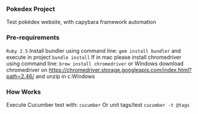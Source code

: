 ### Pokedex Project
Test pokédex website, with capybara framework automation

### Pre-requirements

```Ruby 2.5```
Install bundler using command line:
```gem install bundler```
and execute in project ```bundle install```
If in mac please install chromedriver using command line:
```brew install chromedriver```
or Windows download chromedriver on https://chromedriver.storage.googleapis.com/index.html?path=2.46/ and unzip in c:Windows 


### How Works

Execute Cucumber test with:
```cucumber```
Or unit tags/test 
```cucumber -t @tags```

